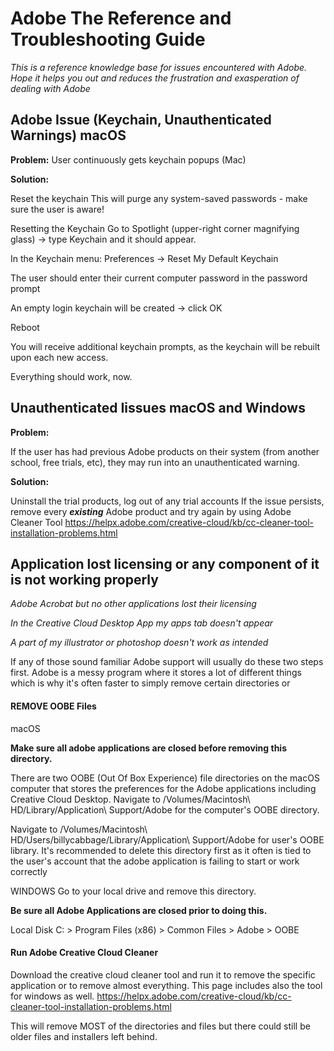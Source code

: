 # Adobe The Reference and Troubleshooting Guide

_This is a reference knowledge base for issues encountered with Adobe. Hope it helps
you out and reduces the frustration and exasperation of dealing with Adobe_

## Adobe Issue (Keychain, Unauthenticated Warnings) macOS

**Problem:**
User continuously gets keychain popups (Mac)

**Solution:**

Reset the keychain
This will purge any system-saved passwords - make sure the user is aware!

Resetting the Keychain
Go to Spotlight (upper-right corner magnifying glass) → type Keychain and it should appear.

In the Keychain menu: Preferences → Reset My Default Keychain

The user should enter their current computer password in the password prompt

An empty login keychain will be created → click OK

Reboot

You will receive additional keychain prompts, as the keychain will be rebuilt upon each new access.

Everything should work, now.

## Unauthenticated Iissues macOS and Windows

**Problem:**

If the user has had previous Adobe products on their system (from another school, free trials, etc), they may run into an unauthenticated warning.

**Solution:**

Uninstall the trial products, log out of any trial accounts
If the issue persists, remove every **_existing_** Adobe product and try again by using Adobe Cleaner Tool https://helpx.adobe.com/creative-cloud/kb/cc-cleaner-tool-installation-problems.html

## Application lost licensing or any component of it is not working properly

_Adobe Acrobat but no other applications lost their licensing_

_In the Creative Cloud Desktop App my apps tab doesn't appear_

_A part of my illustrator or photoshop doesn't work as intended_

If any of those sound familiar Adobe support will usually do these two steps first.
Adobe is a messy program where it stores a lot of different things which is why it's often faster to simply remove certain directories or

#### REMOVE OOBE Files

macOS

**Make sure all adobe applications are closed before removing this directory.**

There are two OOBE (Out Of Box Experience) file directories on the macOS computer that stores the preferences for the Adobe applications including Creative Cloud Desktop. Navigate to /Volumes/Macintosh\ HD/Library/Application\ Support/Adobe for the computer's OOBE directory.

Navigate to /Volumes/Macintosh\ HD/Users/billycabbage/Library/Application\ Support/Adobe for user's OOBE library. It's recommended to delete this directory first as it often is tied to the user's account that the adobe application is failing to start or work correctly

WINDOWS
Go to your local drive and remove this directory.

**Be sure all Adobe Applications are closed prior to doing this.**

Local Disk C: > Program Files (x86) > Common Files > Adobe > OOBE

#### Run Adobe Creative Cloud Cleaner
Download the creative cloud cleaner tool and run it to remove the specific application or to remove almost everything. This page includes also the tool for windows as well. https://helpx.adobe.com/creative-cloud/kb/cc-cleaner-tool-installation-problems.html

This will remove MOST of the directories and files but there could still be older files and installers left behind.

